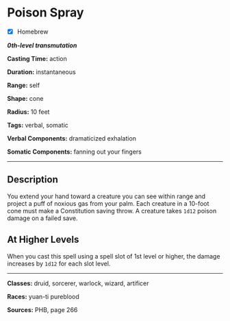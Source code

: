 # Poison Spray

- [x] Homebrew

***0th-level transmutation***

**Casting Time:** action

**Duration:** instantaneous

**Range:** self

**Shape:** cone

**Radius:** 10 feet

**Tags:** verbal, somatic

**Verbal Components:** dramaticized exhalation

**Somatic Components:** fanning out your fingers

---

## Description
You extend your hand toward a creature you can see within range and project a puff of noxious gas from your palm. Each creature in a 10-foot cone must make a Constitution saving throw. A creature takes `1d12` poison damage on a failed save.

## At Higher Levels
When you cast this spell using a spell slot of 1st level or higher, the damage increases by `1d12` for each slot level.

---

**Classes:** druid, sorcerer, warlock, wizard, artificer

**Races:** yuan-ti pureblood

**Sources:** PHB, page 266
